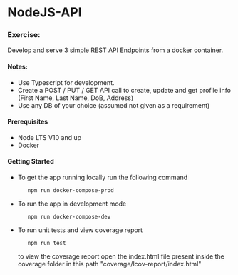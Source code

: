 # NodeJS-API

### Exercise:

Develop and serve 3 simple REST API Endpoints from a docker container.

#### Notes:
* Use Typescript for development.
* Create a POST / PUT / GET API call to create, update and get profile info (First Name, Last Name, DoB, Address)
* Use any DB of your choice (assumed not given as a requirement)

#### Prerequisites
* Node LTS V10 and up
* Docker

#### Getting Started
* To get the app running locally run the following command
    ```
       npm run docker-compose-prod  
    ```
  
* To run the app in development mode
    ```
       npm run docker-compose-dev
    ```
* To run unit tests and view coverage report 
    ```
       npm run test
    ```
    to view the coverage report open the index.html file present inside the coverage folder in this path "coverage/lcov-report/index.html" 
